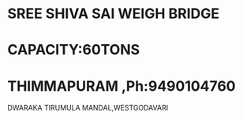# SREE SHIVA SAI WEIGH BRIDGE
# CAPACITY:60TONS
# THIMMAPURAM ,Ph:9490104760
DWARAKA TIRUMULA MANDAL,WESTGODAVARI
